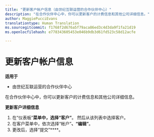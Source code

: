 ```yaml
---
title: "更新客户帐户信息（由世纪互联运营的合作伙伴中心）"
description: "在合作伙伴中心中，你可以更新客户的计费信息和其他公司详细信息。"
author: MaggiePucciEvans
translationtype: Human Translation
ms.sourcegitcommit: f1768f2d676a5f79aca86ed3c4d3da9f1fa21d19
ms.openlocfilehash: e778343605453e046b9db3d61fd523c58d12acfe

---
```


# 更新客户帐户信息

**适用于**

-   由世纪互联运营的合作伙伴中心


在合作伙伴中心中，你可以更新客户的计费信息和其他公司详细信息。

**更新客户详细信息**

1.  在“仪表板”****菜单中，选择“客户”****。 然后从该列表中选择客户。
2.  在客户菜单中，依次选择“帐户”****、“编辑”****。
3.  更改后，选择“提交”****。



<!--HONumber=Oct16_HO1-->


